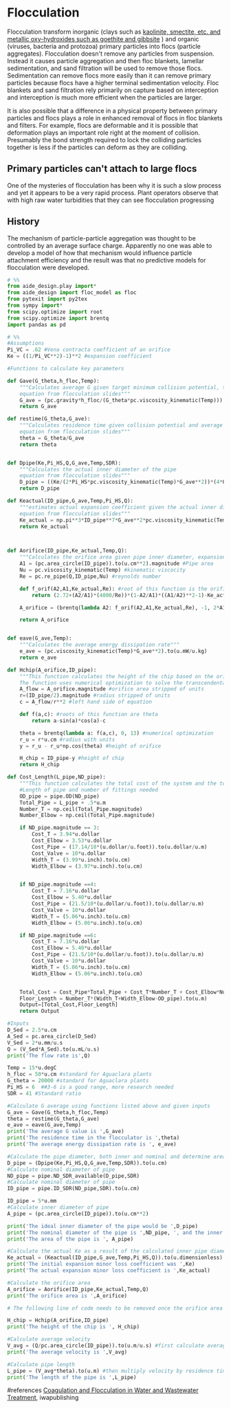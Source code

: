 # Flocculation
Flocculation transform inorganic (clays such as [kaolinite, smectite, etc. and metallic oxy-hydroxides such as goethite and gibbsite](https://www.sciencedirect.com/science/article/pii/S0048969708010103) ) and organic (viruses, bacteria and protozoa) primary particles into flocs (particle aggregates). Flocculation doesn't remove any particles from suspension. Instead it causes particle aggregation and then floc blankets, lamellar sedimentation, and sand filtration will be used to remove those flocs. Sedimentation can remove flocs more easily than it can remove primary particles because flocs have a higher terminal sedimentation velocity. Floc blankets and sand filtration rely primarily on capture based on interception and interception is much more efficient when the particles are larger.

It is also possible that a difference in a physical property between primary particles and flocs plays a role in enhanced removal of flocs in floc blankets and filters. For example, flocs are deformable and it is possible that deformation plays an important role right at the moment of collision. Presumably the bond strength required to lock the colliding particles together is less if the particles can deform as they are colliding.

## Primary particles can't attach to large flocs
One of the mysteries of flocculation has been why it is such a slow process and yet it appears to be a very rapid process. Plant operators observe that with high raw water turbidities  that they can see flocculation progressing 

## History
The mechanism of particle-particle aggregation was thought to be controlled by an average surface charge. Apparently no one was able to develop a model of how that mechanism would influence particle attachment efficiency and the result was that no predictive models for flocculation were developed.
```python
# %%
from aide_design.play import*
from aide_design import floc_model as floc
from pytexit import py2tex
from sympy import*
from scipy.optimize import root
from scipy.optimize import brentq
import pandas as pd
```



```python
# %%
#Assumptions
Pi_VC = .62 #Vena contracta coefficient of an orifice
Ke = ((1/Pi_VC**2)-1)**2 #expansion coefficient

#Functions to calculate key parameters

def Gave(G_theta,h_floc,Temp):
    """Calculates average G given target minimum collision potential, total headloss, and design temperature
    equation from flocculation slides"""
    G_ave = (pc.gravity*h_floc/(G_theta*pc.viscosity_kinematic(Temp))).to(1/u.s)
    return G_ave

def restime(G_theta,G_ave):
    """Calculates residence time given collision potential and average G
    equation from flocculation slides"""
    theta = G_theta/G_ave
    return theta


def Dpipe(Ke,Pi_HS,Q,G_ave,Temp,SDR):
    """Calculates the actual inner diameter of the pipe
    equation from flocculation slides"""
    D_pipe = ((Ke/(2*Pi_HS*pc.viscosity_kinematic(Temp)*G_ave**2))*(4*Q.to(u.m**3/u.s)/np.pi)**3)**(1/7)
    return D_pipe

def Keactual(ID_pipe,G_ave,Temp,Pi_HS,Q):
    """estimates actual expansion coefficient given the actual inner diameter and other relevant inputs
    equation from flocculation slides"""
    Ke_actual = np.pi**3*ID_pipe**7*G_ave**2*pc.viscosity_kinematic(Temp)*Pi_HS/(32*Q.to(u.m**3/u.s)**3)
    return Ke_actual



def Aorifice(ID_pipe,Ke_actual,Temp,Q):
    """Calculates the orifice area given pipe inner diameter, expansion coefficient, Temperature, and flow"""
    A1 = (pc.area_circle(ID_pipe)).to(u.cm**2).magnitude #Pipe area
    Nu = pc.viscosity_kinematic(Temp) #kinematic viscocity
    Re = pc.re_pipe(Q,ID_pipe,Nu) #reynolds number

    def f_orif(A2,A1,Ke_actual,Re): #root of this function is the orifice area
        return (2.72+(A2/A1)*(4000/Re))*(1-A2/A1)*((A1/A2)**2-1)-Ke_actual

    A_orifice = (brentq(lambda A2: f_orif(A2,A1,Ke_actual,Re), -1, 2*A1))*u.cm**2 #numerical optimization

    return A_orifice


def eave(G_ave,Temp):
    """Calculates the average energy dissipation rate"""
    e_ave = (pc.viscosity_kinematic(Temp)*G_ave**2).to(u.mW/u.kg)
    return e_ave

def Hchip(A_orifice,ID_pipe):
    """This function calculates the height of the chip based on the orifice area and pipe diameter
    The function uses numerical optimization to solve the transcendental equation"""
    A_flow = A_orifice.magnitude #orifice area stripped of units
    r=(ID_pipe/2).magnitude #radius stripped of units
    c = A_flow/r**2 #left hand side of equation

    def f(a,c): #roots of this function are theta
        return a-sin(a)*cos(a)-c

    theta = brentq(lambda a: f(a,c), 0, 13) #numerical optimization
    r_u = r*u.cm #radius with units
    y = r_u - r_u*np.cos(theta) #height of orifice

    H_chip = ID_pipe-y #height of chip
    return H_chip

def Cost_Length(L_pipe,ND_pipe):
    """This function calculates the total cost of the system and the total length of the system"""
    #Length of pipe and number of fittings needed
    OD_pipe = pipe.OD(ND_pipe)
    Total_Pipe = L_pipe + .5*u.m
    Number_T = np.ceil(Total_Pipe.magnitude)
    Number_Elbow = np.ceil(Total_Pipe.magnitude)

    if ND_pipe.magnitude == 3:
        Cost_T = 3.94*u.dollar
        Cost_Elbow = 3.53*u.dollar
        Cost_Pipe = (17.14/10*(u.dollar/u.foot)).to(u.dollar/u.m)
        Cost_Valve = 10*u.dollar
        Width_T = (3.99*u.inch).to(u.cm)
        Width_Elbow = (3.97*u.inch).to(u.cm)


    if ND_pipe.magnitude ==4:
        Cost_T = 7.16*u.dollar
        Cost_Elbow = 5.40*u.dollar
        Cost_Pipe = (21.5/10*(u.dollar/u.foot)).to(u.dollar/u.m)
        Cost_Valve = 10*u.dollar
        Width_T = (5.06*u.inch).to(u.cm)
        Width_Elbow = (5.06*u.inch).to(u.cm)

    if ND_pipe.magnitude ==6:
        Cost_T = 7.16*u.dollar
        Cost_Elbow = 5.40*u.dollar
        Cost_Pipe = (21.5/10*(u.dollar/u.foot)).to(u.dollar/u.m)
        Cost_Valve = 10*u.dollar
        Width_T = (5.06*u.inch).to(u.cm)
        Width_Elbow = (5.06*u.inch).to(u.cm)


    Total_Cost = Cost_Pipe*Total_Pipe + Cost_T*Number_T + Cost_Elbow*Number_Elbow + Cost_Valve*Number_Elbow
    Floor_Length = Number_T*(Width_T+Width_Elbow-OD_pipe).to(u.m)
    Output=[Total_Cost,Floor_Length]
    return Output
```



```python
#Inputs
D_Sed = 2.5*u.cm
A_Sed = pc.area_circle(D_Sed)
V_Sed = 2*u.mm/u.s
Q = (V_Sed*A_Sed).to(u.mL/u.s)
print('The flow rate is',Q)

Temp = 15*u.degC
h_floc = 50*u.cm #standard for Aguaclara plants
G_theta = 20000 #standard for Aguaclara plants
Pi_HS = 6  ##3-6 is a good range, more research needed
SDR = 41 #Standard ratio
```

```python
#Calculate G average using functions listed above and given inputs
G_ave = Gave(G_theta,h_floc,Temp)
theta = restime(G_theta,G_ave)
e_ave = eave(G_ave,Temp)
print('The average G value is ',G_ave)
print('The residence time in the flocculator is ',theta)
print('The average energy dissipation rate is ', e_ave)
```


```python
#Calculate the pipe diameter, both inner and nominal and determine area of pipe using inner diameter output
D_pipe = (Dpipe(Ke,Pi_HS,Q,G_ave,Temp,SDR)).to(u.cm)
#Calculate nominal diameter of pipe
ND_pipe = pipe.ND_SDR_available(D_pipe,SDR)
#Calculate nominal diameter of pipe
ID_pipe = pipe.ID_SDR(ND_pipe,SDR).to(u.cm)

ID_pipe = 5*u.mm
#Calculate inner diameter of pipe
A_pipe = (pc.area_circle(ID_pipe)).to(u.cm**2)

print('The ideal inner diameter of the pipe would be ',D_pipe)
print('The nominal diameter of the pipe is ',ND_pipe, ', and the inner diameter is ', ID_pipe)
print('The area of the pipe is ', A_pipe)
```


```python
#Calculate the actual Ke as a result of the calculated inner pipe diameter
Ke_actual = (Keactual(ID_pipe,G_ave,Temp,Pi_HS,Q)).to(u.dimensionless)
print('The initial expansion minor loss coefficient was ',Ke)
print('The actual expansion minor loss coefficient is ',Ke_actual)
```


```python
#Calculate the orifice area
A_orifice = Aorifice(ID_pipe,Ke_actual,Temp,Q)
print('The orifice area is ',A_orifice)
```

```python
# The following line of code needs to be removed once the orifice area equation is corrected.

H_chip = Hchip(A_orifice,ID_pipe)
print('The height of the chip is ', H_chip)
```
```python
#Calculate average velocity
V_avg = (Q/pc.area_circle(ID_pipe)).to(u.m/u.s) #first calculate average velocity
print('The average velocity is ',V_avg)

#Calculate pipe length
L_pipe = (V_avg*theta).to(u.m) #then multiply velocity by residence time to get the required length of pipe
print('The length of the pipe is ',L_pipe)

```

#references
[Coagulation and Flocculation in Water and Wastewater Treatment](https://www.iwapublishing.com/news/coagulation-and-flocculation-water-and-wastewater-treatment), iwapublishing
